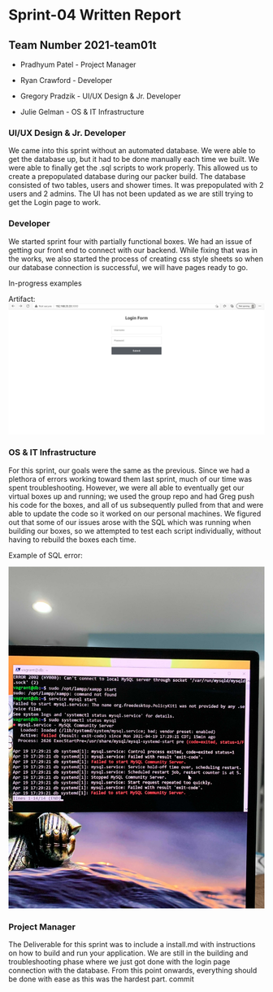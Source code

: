 # Sprint-04 Written Report

## Team Number  2021-team01t



* Pradhyum Patel - Project Manager

* Ryan Crawford - Developer 

* Gregory Pradzik - UI/UX Design & Jr. Developer

* Julie Gelman - OS & IT Infrastructure



### UI/UX Design & Jr. Developer
We came into this sprint without an automated database.  We were able to get the database up, but it had to be done manually each time we built.  We were able to finally get the .sql scripts to work properly.  This allowed us to create a prepopulated database during our packer build.  The database consisted of two tables, users and shower times.  It was prepopulated with 2 users and 2 admins. The UI has not been updated as we are still trying to get the Login page to work.   


### Developer
We started sprint four with partially functional boxes. We had an issue of getting our front end to connect with our backend. While fixing that was in the works, we also started the process of creating css style sheets so when our database connection is successful, we will have pages ready to go.

In-progress examples 

Artifact:
![sample css](images/BrowserPageLogin.jpg "Sample of Login")

### OS & IT Infrastructure
For this sprint, our goals were the same as the previous. Since we had a plethora of errors working toward them last sprint, much of our time was spent troubleshooting. However, we were all able to eventually get our virtual boxes up and running; we used the group repo and had Greg push his code for the boxes, and all of us subsequently pulled from that and were able to update the code so it worked on our personal machines. We figured out that some of our issues arose with the SQL which was running when building our boxes, so we attempted to test each script individually, without having to rebuild the boxes each time.
 
Example of SQL error:

![SQL Error](images/SQLError.png "SQL Error")

### Project Manager

The Deliverable for this sprint was to include a install.md with instructions on how to build and run your application. We are still in the building and troubleshooting phase where we just got done with the login page connection with the database. From this point onwards, everything should be done with ease as this was the hardest part. commit
